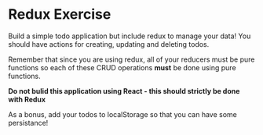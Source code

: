 # Redux Exercise

Build a simple todo application but include redux to manage your data! You should have actions for creating, updating and deleting todos. 

Remember that since you are using redux, all of your reducers must be pure functions so each of these CRUD operations **must** be done using pure functions. 

**Do not bulid this application using React - this should strictly be done with Redux**

As a bonus, add your todos to localStorage so that you can have some persistance!
